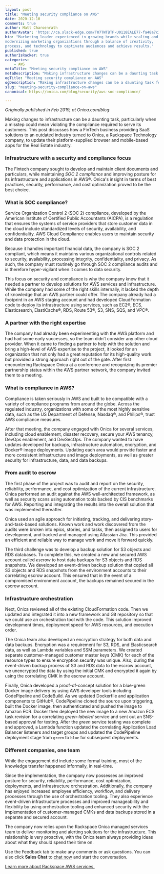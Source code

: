 ```yaml
---
layout: post
title: "Meeting security compliance on AWS"
date: 2020-12-10
comments: true
author: Matt Charoenrath
authorAvatar: 'https://ca.slack-edge.com/T07TWTBTP-U0118EALE77-fa48a7c11b02-72'
bio: "Marketing leader experienced in growing brands while scaling and 
modernizing marketing organizations through a balance of creativity, 
process, and technology to captivate audiences and achieve results."
published: true
authorIsRacker: true
categories:
    - AWS
metaTitle: "Meeting security compliance on AWS"
metaDescription: "Making infrastructure changes can be a daunting task for any company, particularly when a misstep could mean violating the compliance required to serve its customers."
ogTitle: "Meeting security compliance on AWS"
ogDescription: "Making infrastructure changes can be a daunting task for any company, particularly when a misstep could mean violating the compliance required to serve its customers."
slug: "meeting-security-compliance-on-aws"
canonical: https://onica.com/blog/security/aws-soc-compliance/

---
```


*Originally published in Feb 2019, at Onica.com/blog*

Making changes to infrastructure can be a daunting task, particularly when a misstep could mean violating the compliance
required to serve its customers. This post discusses how a FinTech business providing SaaS solutions to an outdated industry
turned to Onica, a Rackspace Technology company, to update their platform-supplied browser and mobile-based apps for
the Real Estate industry. 
  

<!--more-->

### Infrastructure with a security and compliance focus

The Fintech company sought to develop and maintain client documents and particulars, while maintaining *SOC 2 compliance* and
improving posture for its infrastructure and applications in AWS&reg;. Onica's insight in terms of best practices, security,
performance, and cost optimization proved to be the best choice.

### What is SOC compliance?

Service Organization Control 2 (SOC 2) compliance, developed by the American Institute of Certified Public
Accountants (AICPA), is a regulation that ensures the systems of service providers that store customer data
in the cloud include standardized levels of security, availability, and confidentiality. AWS Cloud Compliance
enables users to maintain security and data protection in the cloud.

Because it handles important financial data, the company is SOC 2 compliant, which means it maintains various
organizational controls related to security, availability, processing integrity, confidentiality, and privacy.
As such, the company must routinely go through SOC 2 compliance audits and is therefore hyper-vigilant when it
comes to data security.

This focus on security and compliance is why the company knew that it needed a partner to develop solutions for
AWS services and infrastructure. While the company had some of the right skills internally, it lacked the depth
of knowledge that an AWS partner could offer. The company already had a footprint in an AWS staging account and
had developed CloudFormation code to deploy its infrastructure using services, such as EC2&reg;, ECS, Elasticsearch,
ElastiCache&reg;, RDS, Route 53&reg;, S3, SNS, SQS, and VPC&reg;.

### A partner with the right expertise

The company had already been experimenting with the AWS platform and had had some early successes, so the team didn’t
consider any other cloud provider. When it came to finding a partner to help with the solution and bring a high-level
of AWS expertise to the project, it looked for an organization that not only had a great reputation for its high-quality
work but provided a strong approach right out of the gate. After first encountering Rackspace Onica at a conference and
recognizing its premier partnership status within the AWS partner network, the company invited them to a meeting.

### What is compliance in AWS?

Compliance is taken seriously in AWS and built to be compatible with a variety of compliance programs from around the globe.
Across the regulated industry, organizations with some of the most highly sensitive data, such as the US Department of Defense,
Nasdaq&reg;, and Philips&reg;, trust AWS compliance measures.

After that meeting, the company engaged with Onica for several services, including cloud enablement, disaster recovery, secure
your AWS tenancy, DevOps enablement, and DevSecOps. The company wanted to have updates developed for backups, infrastructure
automation, encryption, and Docker&reg; image deployments. Updating each area would provide faster and more consistent infrastructure
and image deployments, as well as greater security for infrastructure, data, and data backups.

### From audit to escrow

The first phase of the project was to audit and report on the security, reliability, performance, and cost optimization of the
current infrastructure. Onica performed an audit against the AWS well-architected framework, as well as security scans using
automation tools backed by CIS benchmarks for AWS. Reporting and integrating the results into the overall solution that was
implemented thereafter.

Onica used an agile approach for initiating, tracking, and delivering story-and-task-based solutions. Known work and work discovered
from the audits were broken into epics, stories, and tasks, then assigned to users for development, and tracked and managed using
Atlassian Jira. This provided an efficient and reliable way to manage work and move it forward quickly.

The third challenge was to develop a backup solution for S3 objects and RDS databases. To complete this, we created a new and secured
AWS account called *escrow* to host data backups for S3 objects and RDS snapshots. We developed an event-driven backup solution that
copied all S3 objects and RDS snapshots from the environment accounts to their correlating escrow account. This ensured that in the
event of a compromised environment account, the backups remained secured in the escrow account.

### Infrastructure orchestration

Next, Onica reviewed all of the existing CloudFormation code. Then we updated and integrated it into a new framework and Git repository
so that we could use an orchestration tool with the code. This solution improved development times, deployment speed for AWS resources,
and execution order.

The Onica team also developed an encryption strategy for both data and data backups. Encryption was a requirement for S3, RDS, and
Elasticsearch data, as well as Lambda variables and SSM parameters. We created separate customer-managed customer master keys (CMK)
for each of the resource types to ensure encryption security was unique. Also, during the event-driven backup process of S3 and RDS
data to the escrow account, we unencrypted the data by using the initial CMK and encrypted it again by using the correlating CMK in
the escrow account.

Finally, Onica developed a proof-of-concept solution for a blue-green Docker image delivery by using AWS developer tools including
CodePipeline and CodeBuild. As we updated Dockerfile and application components to GitHub&reg;, CodePipeline cloned the source upon
triggering, built the Docker image, then authenticated and pushed the image to Amazon ECR. Docker then deployed the new image to a
new Amazon ECS task revision for a correlating *green-labeled* service and sent out an SNS-based approval for testing. After the
*green* service testing was complete and approved, a Lambda function updated the correlating Application Load Balancer listeners
and target groups and updated the CodePipeline deployment stage from `green` to `blue` for subsequent deployments.

### Different companies, one team

While the engagement did include some formal training, most of the knowledge transfer happened informally, in real-time.

Since the implementation, the company now possesses an improved posture for security, reliability, performance, cost
optimization, deployments, and infrastructure orchestration. Additionally, the company has enjoyed increased employee
efficiency, workflow, and delivery processes through the use of orchestration tooling. They also experience event-driven
infrastructure processes and improved manageability and flexibility by using orchestration tooling and enhanced security
with the implementation of customer-managed CMKs and data backups stored in a separate and secured account.

The company now relies upon the Rackspace Onica managed services team to deliver monitoring and alerting solutions for the
infrastructure. This relationship is very proactive, with the Onica team always providing ideas about what they should spend
their time on.

Use the Feedback tab to make any comments or ask questions. You can also click
**Sales Chat** to [chat now](https://www.rackspace.com/) and start the conversation.

<a class="cta teal" id="cta" href="https://www.rackspace.com/cloud/aws">Learn more about Rackspace AWS services.</a>
